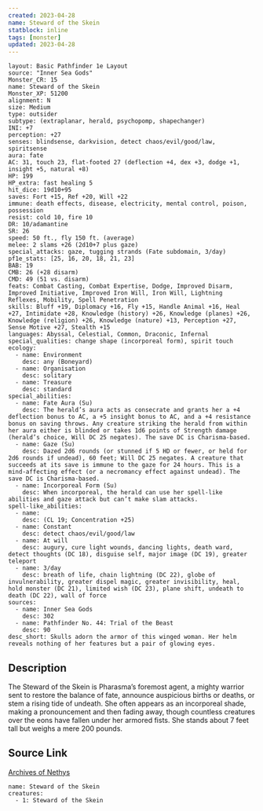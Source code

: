 ```yaml
---
created: 2023-04-28
name: Steward of the Skein
statblock: inline
tags: [monster]
updated: 2023-04-28
---
```

```statblock
layout: Basic Pathfinder 1e Layout
source: "Inner Sea Gods"
Monster_CR: 15
name: Steward of the Skein
Monster_XP: 51200
alignment: N
size: Medium
type: outsider
subtype: (extraplanar, herald, psychopomp, shapechanger)
INI: +7
perception: +27
senses: blindsense, darkvision, detect chaos/evil/good/law, spiritsense
aura: fate
AC: 31, touch 23, flat-footed 27 (deflection +4, dex +3, dodge +1, insight +5, natural +8)
HP: 199
HP_extra: fast healing 5
hit_dice: 19d10+95
saves: Fort +15, Ref +20, Will +22
immune: death effects, disease, electricity, mental control, poison, possession
resist: cold 10, fire 10
DR: 10/adamantine
SR: 26
speed: 50 ft., fly 150 ft. (average)
melee: 2 slams +26 (2d10+7 plus gaze)
special_attacks: gaze, tugging strands (Fate subdomain, 3/day)
pf1e_stats: [25, 16, 20, 18, 21, 23]
BAB: 19
CMB: 26 (+28 disarm)
CMD: 49 (51 vs. disarm)
feats: Combat Casting, Combat Expertise, Dodge, Improved Disarm, Improved Initiative, Improved Iron Will, Iron Will, Lightning Reflexes, Mobility, Spell Penetration
skills: Bluff +19, Diplomacy +16, Fly +15, Handle Animal +16, Heal +27, Intimidate +28, Knowledge (history) +26, Knowledge (planes) +26, Knowledge (religion) +26, Knowledge (nature) +13, Perception +27, Sense Motive +27, Stealth +15
languages: Abyssal, Celestial, Common, Draconic, Infernal
special_qualities: change shape (incorporeal form), spirit touch
ecology:
  - name: Environment
    desc: any (Boneyard)
  - name: Organisation
    desc: solitary
  - name: Treasure
    desc: standard
special_abilities:
  - name: Fate Aura (Su)
    desc: The herald’s aura acts as consecrate and grants her a +4 deflection bonus to AC, a +5 insight bonus to AC, and a +4 resistance bonus on saving throws. Any creature striking the herald from within her aura either is blinded or takes 1d6 points of Strength damage (herald’s choice, Will DC 25 negates). The save DC is Charisma-based.
  - name: Gaze (Su)
    desc: Dazed 2d6 rounds (or stunned if 5 HD or fewer, or held for 2d6 rounds if undead), 60 feet; Will DC 25 negates. A creature that succeeds at its save is immune to the gaze for 24 hours. This is a mind-affecting effect (or a necromancy effect against undead). The save DC is Charisma-based.
  - name: Incorporeal Form (Su)
    desc: When incorporeal, the herald can use her spell-like abilities and gaze attack but can’t make slam attacks.
spell-like_abilities:
  - name:
    desc: (CL 19; Concentration +25)
  - name: Constant
    desc: detect chaos/evil/good/law
  - name: At will
    desc: augury, cure light wounds, dancing lights, death ward, detect thoughts (DC 18), disguise self, major image (DC 19), greater teleport
  - name: 3/day
    desc: breath of life, chain lightning (DC 22), globe of invulnerability, greater dispel magic, greater invisibility, heal, hold monster (DC 21), limited wish (DC 23), plane shift, undeath to death (DC 22), wall of force
sources:
  - name: Inner Sea Gods
    desc: 302
  - name: Pathfinder No. 44: Trial of the Beast
    desc: 90
desc_short: Skulls adorn the armor of this winged woman. Her helm reveals nothing of her features but a pair of glowing eyes.
```
## Description
The Steward of the Skein is Pharasma’s foremost agent, a mighty warrior sent to restore the balance of fate, announce auspicious births or deaths, or stem a rising tide of undeath. She often appears as an incorporeal shade, making a pronouncement and then fading away, though countless creatures over the eons have fallen under her armored fists. She stands about 7 feet tall but weighs a mere 200 pounds.
## Source Link
[Archives of Nethys](https://aonprd.com/MonsterDisplay.aspx?ItemName=Steward%20of%20the%20Skein)
```encounter-table
name: Steward of the Skein
creatures:
  - 1: Steward of the Skein
```
